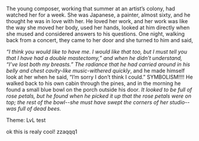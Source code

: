 The young composer, working that summer at an artist’s colony, had watched her for a week. She was Japanese, a painter, almost sixty, and he thought he was in love with her. He loved her work, and her work was like the way she moved her body, used her hands, looked at him directly when she mused and considered answers to his questions. One night, walking back from a concert, they came to her door and she turned to him and said,

*“I think you would like to have me. I would like that too, but I must tell you that I have had a double mastectomy,” and when he didn’t understand, “I’ve lost both my breasts.” The radiance that he had carried around in his belly and chest cavity-like music-withered quickly*, and he made himself look at her when he said, “I’m sorry I don’t think I could.”
SYMBOLISM!!!!
He walked back to his own cabin through the pines, and in the morning he found a small blue bowl on the porch outside his door. *It looked to be full of rose petals, but he found when he picked it up that the rose petals were on top; the rest of the bowl--she must have swept the corners of her studio--was full of dead bees.*

Theme: LvL
test

ok this is realy cool!
zzaqqq1
